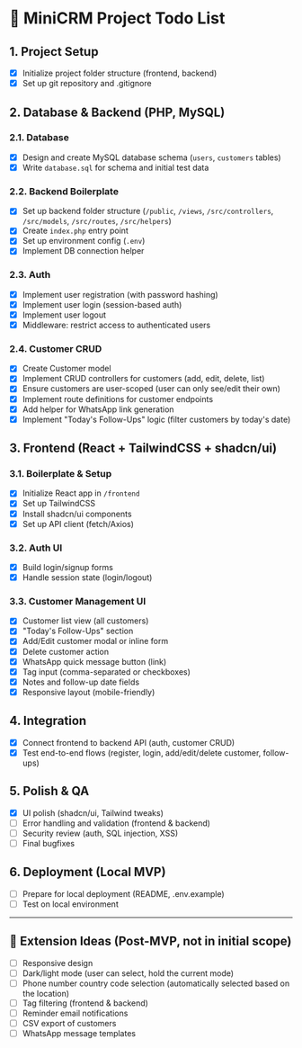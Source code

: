 # 📝 MiniCRM Project Todo List

## 1. Project Setup

-   [x] Initialize project folder structure (frontend, backend)
-   [x] Set up git repository and .gitignore

## 2. Database & Backend (PHP, MySQL)

### 2.1. Database

-   [x] Design and create MySQL database schema (`users`, `customers` tables)
-   [x] Write `database.sql` for schema and initial test data

### 2.2. Backend Boilerplate

-   [x] Set up backend folder structure (`/public`, `/views`, `/src/controllers`, `/src/models`, `/src/routes`, `/src/helpers`)
-   [x] Create `index.php` entry point
-   [x] Set up environment config (`.env`)
-   [x] Implement DB connection helper

### 2.3. Auth

-   [x] Implement user registration (with password hashing)
-   [x] Implement user login (session-based auth)
-   [x] Implement user logout
-   [x] Middleware: restrict access to authenticated users

### 2.4. Customer CRUD

-   [x] Create Customer model
-   [x] Implement CRUD controllers for customers (add, edit, delete, list)
-   [x] Ensure customers are user-scoped (user can only see/edit their own)
-   [x] Implement route definitions for customer endpoints
-   [x] Add helper for WhatsApp link generation
-   [x] Implement "Today's Follow-Ups" logic (filter customers by today's date)

## 3. Frontend (React + TailwindCSS + shadcn/ui)

### 3.1. Boilerplate & Setup

-   [x] Initialize React app in `/frontend`
-   [x] Set up TailwindCSS
-   [x] Install shadcn/ui components
-   [x] Set up API client (fetch/Axios)

### 3.2. Auth UI

-   [x] Build login/signup forms
-   [x] Handle session state (login/logout)

### 3.3. Customer Management UI

-   [x] Customer list view (all customers)
-   [x] "Today's Follow-Ups" section
-   [x] Add/Edit customer modal or inline form
-   [x] Delete customer action
-   [x] WhatsApp quick message button (link)
-   [x] Tag input (comma-separated or checkboxes)
-   [x] Notes and follow-up date fields
-   [x] Responsive layout (mobile-friendly)

## 4. Integration

-   [x] Connect frontend to backend API (auth, customer CRUD)
-   [x] Test end-to-end flows (register, login, add/edit/delete customer, follow-ups)

## 5. Polish & QA

-   [x] UI polish (shadcn/ui, Tailwind tweaks)
-   [ ] Error handling and validation (frontend & backend)
-   [ ] Security review (auth, SQL injection, XSS)
-   [ ] Final bugfixes

## 6. Deployment (Local MVP)

-   [ ] Prepare for local deployment (README, .env.example)
-   [ ] Test on local environment

---

## 🚀 Extension Ideas (Post-MVP, not in initial scope)

-   [ ] Responsive design
-   [ ] Dark/light mode (user can select, hold the current mode)
-   [ ] Phone number country code selection (automatically selected based on the location)
-   [ ] Tag filtering (frontend & backend)
-   [ ] Reminder email notifications
-   [ ] CSV export of customers
-   [ ] WhatsApp message templates
